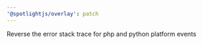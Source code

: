 ```yaml
---
'@spotlightjs/overlay': patch
---
```


Reverse the error stack trace for php and python platform events
